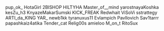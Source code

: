 pup_ok_
HotaGirl
2BISHOP
HILTYHA
Master_of__mind
yarostnayaKoshka
kesZu_h3
KnyazeMakarSumski
KICK_FREAK
Redwhait
ViSoVi
sstrattegy
ARTI_da_KING
YAR_
newb1kk
tyranuxus11
Evlampich
Pavllovich
Sav1tarrr
papashkaiz4atika
Tender_cat
Relig00s
amieloo
M_on_t
RitoSux
